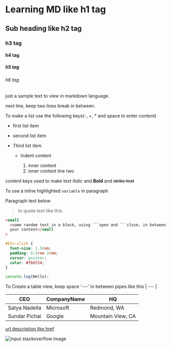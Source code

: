# Learning MD like h1 tag

## Sub heading like h2 tag

### h3 tag

#### h4 tag

##### h5 tag

###### h6 tag

just a sample text to view in markdown language.

next line, keep two lines break in between.

To make a list use the following keys(-, +, \* and space to enter content)

- first list item

* second list item

- Third list item

  - Indent content

    1. inner content
    1. inner content line two

content keys used to make text _Italic_ and **Bold** and ~~strike text~~

To use a inline highlighted `variable` in paragraph

Paragraph text below

> to quote text like this.

````html
<small
  >some random text in a block, using ```open and ```close, in between write
  your content</small
>
````

```CSS
#btn-click {
  font-size: 1.5rem;
  padding: 0.5rem 2rem;
  cursor: pointer;
  color: #fbbf24;
}
```

```JavaScript
console.log(Hello);
```

To Create a table view, keep space '---' in between pipes like this | --- |

| CEO           | CompanyName | HQ                |
| ------------- | ----------- | ----------------- |
| Satya Nadella | Microsoft   | Redmond, WA       |
| Sundar Pichai | Google      | Mountain View, CA |

[url description like href](https://www.google.com/)

![input stackoverflow image](http://lmsotfy.com/so.png)
